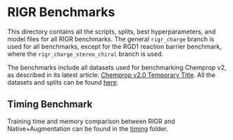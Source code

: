 # RIGR Benchmarks

This directory contains all the scripts, splits, best hyperparameters, and model files for all RIGR benchmarks. The general `rigr_charge` branch is used for all benchmarks, except for the RGD1 reaction barrier benchmark, where the `rigr_charge_stereo_chiral` branch is used. 

The benchmarks include all datasets used for benchmarking Chemprop v2, as described in its latest article: [Chemprop v2.0 Temporary Title](). All the datasets and splits can be found [here](https://zenodo.org/records/10078142).

## Timing Benchmark

Training time and memory comparison between RIGR and Native+Augmentation can be found in the [timing](./timing) folder.
